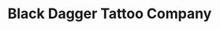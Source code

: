 ---
title: "Black Dagger Tattoo Company"
url: /elizabethtown/black-dagger-tattoo-company/
shop: tattoo
---